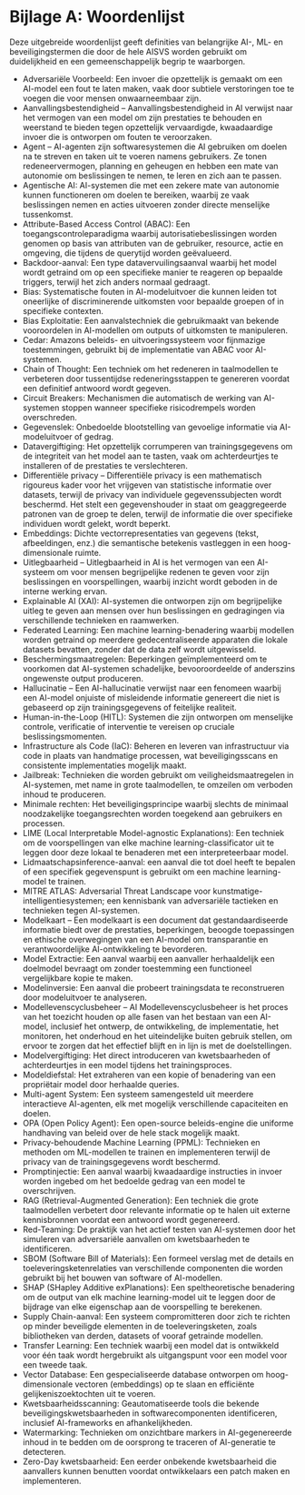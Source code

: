 # Bijlage A: Woordenlijst

Deze uitgebreide woordenlijst geeft definities van belangrijke AI-, ML- en beveiligingstermen die door de hele AISVS worden gebruikt om duidelijkheid en een gemeenschappelijk begrip te waarborgen.

* Adversariële Voorbeeld: Een invoer die opzettelijk is gemaakt om een AI-model een fout te laten maken, vaak door subtiele verstoringen toe te voegen die voor mensen onwaarneembaar zijn.
  ​
* Aanvallingsbestendigheid – Aanvallingsbestendigheid in AI verwijst naar het vermogen van een model om zijn prestaties te behouden en weerstand te bieden tegen opzettelijk vervaardigde, kwaadaardige invoer die is ontworpen om fouten te veroorzaken.
  ​
* Agent – AI-agenten zijn softwaresystemen die AI gebruiken om doelen na te streven en taken uit te voeren namens gebruikers. Ze tonen redeneervermogen, planning en geheugen en hebben een mate van autonomie om beslissingen te nemen, te leren en zich aan te passen.
  ​
* Agentische AI: AI-systemen die met een zekere mate van autonomie kunnen functioneren om doelen te bereiken, waarbij ze vaak beslissingen nemen en acties uitvoeren zonder directe menselijke tussenkomst.
  ​
* Attribute-Based Access Control (ABAC): Een toegangscontroleparadigma waarbij autorisatiebeslissingen worden genomen op basis van attributen van de gebruiker, resource, actie en omgeving, die tijdens de querytijd worden geëvalueerd.
  ​
* Backdoor-aanval: Een type datavervuilingsaanval waarbij het model wordt getraind om op een specifieke manier te reageren op bepaalde triggers, terwijl het zich anders normaal gedraagt.
  ​
* Bias: Systematische fouten in AI-modeluitvoer die kunnen leiden tot oneerlijke of discriminerende uitkomsten voor bepaalde groepen of in specifieke contexten.
  ​
* Bias Exploitatie: Een aanvalstechniek die gebruikmaakt van bekende vooroordelen in AI-modellen om outputs of uitkomsten te manipuleren.
  ​
* Cedar: Amazons beleids- en uitvoeringssysteem voor fijnmazige toestemmingen, gebruikt bij de implementatie van ABAC voor AI-systemen.
  ​
* Chain of Thought: Een techniek om het redeneren in taalmodellen te verbeteren door tussentijdse redeneringsstappen te genereren voordat een definitief antwoord wordt gegeven.
  ​
* Circuit Breakers: Mechanismen die automatisch de werking van AI-systemen stoppen wanneer specifieke risicodrempels worden overschreden.
  ​
* Gegevenslek: Onbedoelde blootstelling van gevoelige informatie via AI-modeluitvoer of gedrag.
  ​
* Datavergiftiging: Het opzettelijk corrumperen van trainingsgegevens om de integriteit van het model aan te tasten, vaak om achterdeurtjes te installeren of de prestaties te verslechteren.
  ​
* Differentiële privacy – Differentiële privacy is een mathematisch rigoureus kader voor het vrijgeven van statistische informatie over datasets, terwijl de privacy van individuele gegevenssubjecten wordt beschermd. Het stelt een gegevenshouder in staat om geaggregeerde patronen van de groep te delen, terwijl de informatie die over specifieke individuen wordt gelekt, wordt beperkt.
  ​
* Embeddings: Dichte vectorrepresentaties van gegevens (tekst, afbeeldingen, enz.) die semantische betekenis vastleggen in een hoog-dimensionale ruimte.
  ​
* Uitlegbaarheid – Uitlegbaarheid in AI is het vermogen van een AI-systeem om voor mensen begrijpelijke redenen te geven voor zijn beslissingen en voorspellingen, waarbij inzicht wordt geboden in de interne werking ervan.
  ​
* Explainable AI (XAI): AI-systemen die ontworpen zijn om begrijpelijke uitleg te geven aan mensen over hun beslissingen en gedragingen via verschillende technieken en raamwerken.
  ​
* Federated Learning: Een machine learning-benadering waarbij modellen worden getraind op meerdere gedecentraliseerde apparaten die lokale datasets bevatten, zonder dat de data zelf wordt uitgewisseld.
  ​
* Beschermingsmaatregelen: Beperkingen geïmplementeerd om te voorkomen dat AI-systemen schadelijke, bevooroordeelde of anderszins ongewenste output produceren.
  ​
* Hallucinatie – Een AI-hallucinatie verwijst naar een fenomeen waarbij een AI-model onjuiste of misleidende informatie genereert die niet is gebaseerd op zijn trainingsgegevens of feitelijke realiteit.
  ​
* Human-in-the-Loop (HITL): Systemen die zijn ontworpen om menselijke controle, verificatie of interventie te vereisen op cruciale beslissingsmomenten.
  ​
* Infrastructure als Code (IaC): Beheren en leveren van infrastructuur via code in plaats van handmatige processen, wat beveiligingsscans en consistente implementaties mogelijk maakt.
  ​
* Jailbreak: Technieken die worden gebruikt om veiligheidsmaatregelen in AI-systemen, met name in grote taalmodellen, te omzeilen om verboden inhoud te produceren.
  ​
* Minimale rechten: Het beveiligingsprincipe waarbij slechts de minimaal noodzakelijke toegangsrechten worden toegekend aan gebruikers en processen.
  ​
* LIME (Local Interpretable Model-agnostic Explanations): Een techniek om de voorspellingen van elke machine learning-classificator uit te leggen door deze lokaal te benaderen met een interpreteerbaar model.
  ​
* Lidmaatschapsinference-aanval: een aanval die tot doel heeft te bepalen of een specifiek gegevenspunt is gebruikt om een machine learning-model te trainen.
  ​
* MITRE ATLAS: Adversarial Threat Landscape voor kunstmatige-intelligentiesystemen; een kennisbank van adversariële tactieken en technieken tegen AI-systemen.
  ​
* Modelkaart – Een modelkaart is een document dat gestandaardiseerde informatie biedt over de prestaties, beperkingen, beoogde toepassingen en ethische overwegingen van een AI-model om transparantie en verantwoordelijke AI-ontwikkeling te bevorderen.
  ​
* Model Extractie: Een aanval waarbij een aanvaller herhaaldelijk een doelmodel bevraagt om zonder toestemming een functioneel vergelijkbare kopie te maken.
  ​
* Modelinversie: Een aanval die probeert trainingsdata te reconstrueren door modeluitvoer te analyseren.
  ​
* Modellevenscyclusbeheer – AI Modellevenscyclusbeheer is het proces van het toezicht houden op alle fasen van het bestaan van een AI-model, inclusief het ontwerp, de ontwikkeling, de implementatie, het monitoren, het onderhoud en het uiteindelijke buiten gebruik stellen, om ervoor te zorgen dat het effectief blijft en in lijn is met de doelstellingen.
  ​
* Modelvergiftiging: Het direct introduceren van kwetsbaarheden of achterdeurtjes in een model tijdens het trainingsproces.
  ​
* Modeldiefstal: Het extraheren van een kopie of benadering van een propriëtair model door herhaalde queries.
  ​
* Multi-agent System: Een systeem samengesteld uit meerdere interactieve AI-agenten, elk met mogelijk verschillende capaciteiten en doelen.
  ​
* OPA (Open Policy Agent): Een open-source beleids-engine die uniforme handhaving van beleid over de hele stack mogelijk maakt.
  ​
* Privacy-behoudende Machine Learning (PPML): Technieken en methoden om ML-modellen te trainen en implementeren terwijl de privacy van de trainingsgegevens wordt beschermd.
  ​
* Promptinjectie: Een aanval waarbij kwaadaardige instructies in invoer worden ingebed om het bedoelde gedrag van een model te overschrijven.
  ​
* RAG (Retrieval-Augmented Generation): Een techniek die grote taalmodellen verbetert door relevante informatie op te halen uit externe kennisbronnen voordat een antwoord wordt gegenereerd.
  ​
* Red-Teaming: De praktijk van het actief testen van AI-systemen door het simuleren van adversariële aanvallen om kwetsbaarheden te identificeren.
  ​
* SBOM (Software Bill of Materials): Een formeel verslag met de details en toeleveringsketenrelaties van verschillende componenten die worden gebruikt bij het bouwen van software of AI-modellen.
  ​
* SHAP (SHapley Additive exPlanations): Een speltheoretische benadering om de output van elk machine learning-model uit te leggen door de bijdrage van elke eigenschap aan de voorspelling te berekenen.
  ​
* Supply Chain-aanval: Een systeem compromitteren door zich te richten op minder beveiligde elementen in de toeleveringsketen, zoals bibliotheken van derden, datasets of vooraf getrainde modellen.
  ​
* Transfer Learning: Een techniek waarbij een model dat is ontwikkeld voor één taak wordt hergebruikt als uitgangspunt voor een model voor een tweede taak.
  ​
* Vector Database: Een gespecialiseerde database ontworpen om hoog-dimensionale vectoren (embeddings) op te slaan en efficiënte gelijkeniszoektochten uit te voeren.
  ​
* Kwetsbaarheidsscanning: Geautomatiseerde tools die bekende beveiligingskwetsbaarheden in softwarecomponenten identificeren, inclusief AI-frameworks en afhankelijkheden.
  ​
* Watermarking: Technieken om onzichtbare markers in AI-gegenereerde inhoud in te bedden om de oorsprong te traceren of AI-generatie te detecteren.
  ​
* Zero-Day kwetsbaarheid: Een eerder onbekende kwetsbaarheid die aanvallers kunnen benutten voordat ontwikkelaars een patch maken en implementeren.

